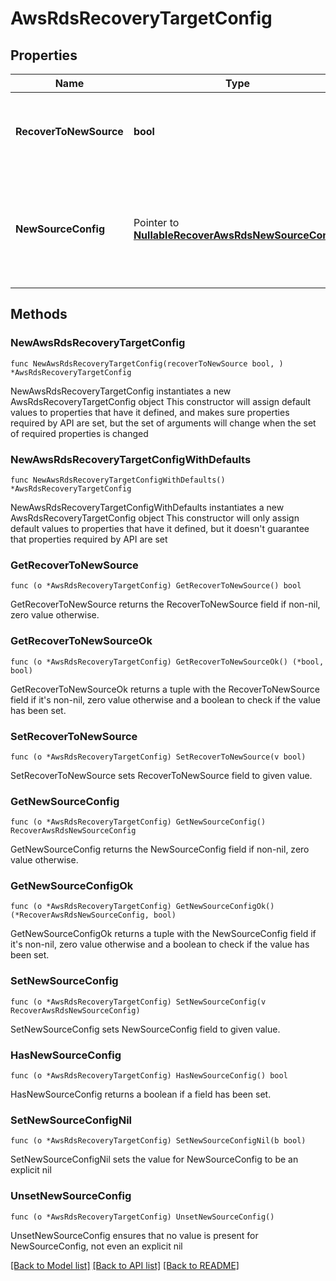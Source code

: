 # AwsRdsRecoveryTargetConfig

## Properties

Name | Type | Description | Notes
------------ | ------------- | ------------- | -------------
**RecoverToNewSource** | **bool** | Specifies the parameter whether the recovery should be performed to a new or an existing Source Target. | 
**NewSourceConfig** | Pointer to [**NullableRecoverAwsRdsNewSourceConfig**](RecoverAwsRdsNewSourceConfig.md) | Specifies the new destination Source configuration parameters where the RDS instances will be recovered. This is mandatory if recoverToNewSource is set to true. | [optional] 

## Methods

### NewAwsRdsRecoveryTargetConfig

`func NewAwsRdsRecoveryTargetConfig(recoverToNewSource bool, ) *AwsRdsRecoveryTargetConfig`

NewAwsRdsRecoveryTargetConfig instantiates a new AwsRdsRecoveryTargetConfig object
This constructor will assign default values to properties that have it defined,
and makes sure properties required by API are set, but the set of arguments
will change when the set of required properties is changed

### NewAwsRdsRecoveryTargetConfigWithDefaults

`func NewAwsRdsRecoveryTargetConfigWithDefaults() *AwsRdsRecoveryTargetConfig`

NewAwsRdsRecoveryTargetConfigWithDefaults instantiates a new AwsRdsRecoveryTargetConfig object
This constructor will only assign default values to properties that have it defined,
but it doesn't guarantee that properties required by API are set

### GetRecoverToNewSource

`func (o *AwsRdsRecoveryTargetConfig) GetRecoverToNewSource() bool`

GetRecoverToNewSource returns the RecoverToNewSource field if non-nil, zero value otherwise.

### GetRecoverToNewSourceOk

`func (o *AwsRdsRecoveryTargetConfig) GetRecoverToNewSourceOk() (*bool, bool)`

GetRecoverToNewSourceOk returns a tuple with the RecoverToNewSource field if it's non-nil, zero value otherwise
and a boolean to check if the value has been set.

### SetRecoverToNewSource

`func (o *AwsRdsRecoveryTargetConfig) SetRecoverToNewSource(v bool)`

SetRecoverToNewSource sets RecoverToNewSource field to given value.


### GetNewSourceConfig

`func (o *AwsRdsRecoveryTargetConfig) GetNewSourceConfig() RecoverAwsRdsNewSourceConfig`

GetNewSourceConfig returns the NewSourceConfig field if non-nil, zero value otherwise.

### GetNewSourceConfigOk

`func (o *AwsRdsRecoveryTargetConfig) GetNewSourceConfigOk() (*RecoverAwsRdsNewSourceConfig, bool)`

GetNewSourceConfigOk returns a tuple with the NewSourceConfig field if it's non-nil, zero value otherwise
and a boolean to check if the value has been set.

### SetNewSourceConfig

`func (o *AwsRdsRecoveryTargetConfig) SetNewSourceConfig(v RecoverAwsRdsNewSourceConfig)`

SetNewSourceConfig sets NewSourceConfig field to given value.

### HasNewSourceConfig

`func (o *AwsRdsRecoveryTargetConfig) HasNewSourceConfig() bool`

HasNewSourceConfig returns a boolean if a field has been set.

### SetNewSourceConfigNil

`func (o *AwsRdsRecoveryTargetConfig) SetNewSourceConfigNil(b bool)`

 SetNewSourceConfigNil sets the value for NewSourceConfig to be an explicit nil

### UnsetNewSourceConfig
`func (o *AwsRdsRecoveryTargetConfig) UnsetNewSourceConfig()`

UnsetNewSourceConfig ensures that no value is present for NewSourceConfig, not even an explicit nil

[[Back to Model list]](../README.md#documentation-for-models) [[Back to API list]](../README.md#documentation-for-api-endpoints) [[Back to README]](../README.md)


